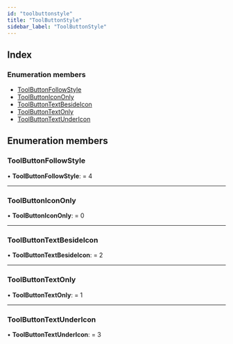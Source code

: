 ```yaml
---
id: "toolbuttonstyle"
title: "ToolButtonStyle"
sidebar_label: "ToolButtonStyle"
---
```


## Index

### Enumeration members

* [ToolButtonFollowStyle](toolbuttonstyle.md#toolbuttonfollowstyle)
* [ToolButtonIconOnly](toolbuttonstyle.md#toolbuttonicononly)
* [ToolButtonTextBesideIcon](toolbuttonstyle.md#toolbuttontextbesideicon)
* [ToolButtonTextOnly](toolbuttonstyle.md#toolbuttontextonly)
* [ToolButtonTextUnderIcon](toolbuttonstyle.md#toolbuttontextundericon)

## Enumeration members

###  ToolButtonFollowStyle

• **ToolButtonFollowStyle**: = 4

___

###  ToolButtonIconOnly

• **ToolButtonIconOnly**: = 0

___

###  ToolButtonTextBesideIcon

• **ToolButtonTextBesideIcon**: = 2

___

###  ToolButtonTextOnly

• **ToolButtonTextOnly**: = 1

___

###  ToolButtonTextUnderIcon

• **ToolButtonTextUnderIcon**: = 3
